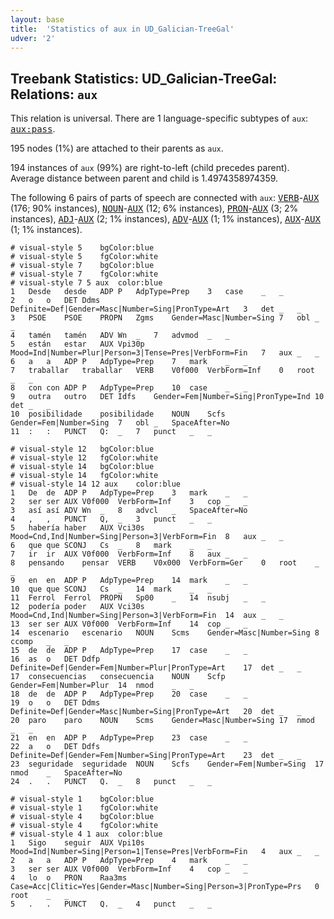 ```yaml
---
layout: base
title:  'Statistics of aux in UD_Galician-TreeGal'
udver: '2'
---
```


## Treebank Statistics: UD_Galician-TreeGal: Relations: `aux`

This relation is universal.
There are 1 language-specific subtypes of `aux`: <tt><a href="gl_treegal-dep-aux-pass.html">aux:pass</a></tt>.

195 nodes (1%) are attached to their parents as `aux`.

194 instances of `aux` (99%) are right-to-left (child precedes parent).
Average distance between parent and child is 1.4974358974359.

The following 6 pairs of parts of speech are connected with `aux`: <tt><a href="gl_treegal-pos-VERB.html">VERB</a></tt>-<tt><a href="gl_treegal-pos-AUX.html">AUX</a></tt> (176; 90% instances), <tt><a href="gl_treegal-pos-NOUN.html">NOUN</a></tt>-<tt><a href="gl_treegal-pos-AUX.html">AUX</a></tt> (12; 6% instances), <tt><a href="gl_treegal-pos-PRON.html">PRON</a></tt>-<tt><a href="gl_treegal-pos-AUX.html">AUX</a></tt> (3; 2% instances), <tt><a href="gl_treegal-pos-ADJ.html">ADJ</a></tt>-<tt><a href="gl_treegal-pos-AUX.html">AUX</a></tt> (2; 1% instances), <tt><a href="gl_treegal-pos-ADV.html">ADV</a></tt>-<tt><a href="gl_treegal-pos-AUX.html">AUX</a></tt> (1; 1% instances), <tt><a href="gl_treegal-pos-AUX.html">AUX</a></tt>-<tt><a href="gl_treegal-pos-AUX.html">AUX</a></tt> (1; 1% instances).


~~~ conllu
# visual-style 5	bgColor:blue
# visual-style 5	fgColor:white
# visual-style 7	bgColor:blue
# visual-style 7	fgColor:white
# visual-style 7 5 aux	color:blue
1	Desde	desde	ADP	P	AdpType=Prep	3	case	_	_
2	o	o	DET	Ddms	Definite=Def|Gender=Masc|Number=Sing|PronType=Art	3	det	_	_
3	PSOE	PSOE	PROPN	Zgms	Gender=Masc|Number=Sing	7	obl	_	_
4	tamén	tamén	ADV	Wn	_	7	advmod	_	_
5	están	estar	AUX	Vpi30p	Mood=Ind|Number=Plur|Person=3|Tense=Pres|VerbForm=Fin	7	aux	_	_
6	a	a	ADP	P	AdpType=Prep	7	mark	_	_
7	traballar	traballar	VERB	V0f000	VerbForm=Inf	0	root	_	_
8	con	con	ADP	P	AdpType=Prep	10	case	_	_
9	outra	outro	DET	Idfs	Gender=Fem|Number=Sing|PronType=Ind	10	det	_	_
10	posibilidade	posibilidade	NOUN	Scfs	Gender=Fem|Number=Sing	7	obl	_	SpaceAfter=No
11	:	:	PUNCT	Q:	_	7	punct	_	_

~~~


~~~ conllu
# visual-style 12	bgColor:blue
# visual-style 12	fgColor:white
# visual-style 14	bgColor:blue
# visual-style 14	fgColor:white
# visual-style 14 12 aux	color:blue
1	De	de	ADP	P	AdpType=Prep	3	mark	_	_
2	ser	ser	AUX	V0f000	VerbForm=Inf	3	cop	_	_
3	así	así	ADV	Wn	_	8	advcl	_	SpaceAfter=No
4	,	,	PUNCT	Q,	_	3	punct	_	_
5	habería	haber	AUX	Vci30s	Mood=Cnd,Ind|Number=Sing|Person=3|VerbForm=Fin	8	aux	_	_
6	que	que	SCONJ	Cs	_	8	mark	_	_
7	ir	ir	AUX	V0f000	VerbForm=Inf	8	aux	_	_
8	pensando	pensar	VERB	V0x000	VerbForm=Ger	0	root	_	_
9	en	en	ADP	P	AdpType=Prep	14	mark	_	_
10	que	que	SCONJ	Cs	_	14	mark	_	_
11	Ferrol	Ferrol	PROPN	Sp00	_	14	nsubj	_	_
12	podería	poder	AUX	Vci30s	Mood=Cnd,Ind|Number=Sing|Person=3|VerbForm=Fin	14	aux	_	_
13	ser	ser	AUX	V0f000	VerbForm=Inf	14	cop	_	_
14	escenario	escenario	NOUN	Scms	Gender=Masc|Number=Sing	8	ccomp	_	_
15	de	de	ADP	P	AdpType=Prep	17	case	_	_
16	as	o	DET	Ddfp	Definite=Def|Gender=Fem|Number=Plur|PronType=Art	17	det	_	_
17	consecuencias	consecuencia	NOUN	Scfp	Gender=Fem|Number=Plur	14	nmod	_	_
18	de	de	ADP	P	AdpType=Prep	20	case	_	_
19	o	o	DET	Ddms	Definite=Def|Gender=Masc|Number=Sing|PronType=Art	20	det	_	_
20	paro	paro	NOUN	Scms	Gender=Masc|Number=Sing	17	nmod	_	_
21	en	en	ADP	P	AdpType=Prep	23	case	_	_
22	a	o	DET	Ddfs	Definite=Def|Gender=Fem|Number=Sing|PronType=Art	23	det	_	_
23	seguridade	seguridade	NOUN	Scfs	Gender=Fem|Number=Sing	17	nmod	_	SpaceAfter=No
24	.	.	PUNCT	Q.	_	8	punct	_	_

~~~


~~~ conllu
# visual-style 1	bgColor:blue
# visual-style 1	fgColor:white
# visual-style 4	bgColor:blue
# visual-style 4	fgColor:white
# visual-style 4 1 aux	color:blue
1	Sigo	seguir	AUX	Vpi10s	Mood=Ind|Number=Sing|Person=1|Tense=Pres|VerbForm=Fin	4	aux	_	_
2	a	a	ADP	P	AdpType=Prep	4	mark	_	_
3	ser	ser	AUX	V0f000	VerbForm=Inf	4	cop	_	_
4	lo	o	PRON	Raa3ms	Case=Acc|Clitic=Yes|Gender=Masc|Number=Sing|Person=3|PronType=Prs	0	root	_	_
5	.	.	PUNCT	Q.	_	4	punct	_	_

~~~


